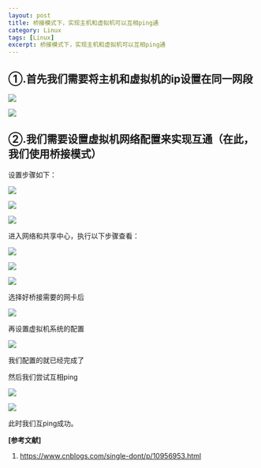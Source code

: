 ```yaml
---
layout: post
title: 桥接模式下，实现主机和虚拟机可以互相ping通
category: Linux
tags: [Linux]
excerpt: 桥接模式下，实现主机和虚拟机可以互相ping通
---
```

## ①.首先我们需要将主机和虚拟机的ip设置在同一网段 ##

![](http://www.nangongyibin.com/assets/images/lbp0.png)

![](http://www.nangongyibin.com/assets/images/lbp1.png)

## ②.我们需要设置虚拟机网络配置来实现互通（在此，我们使用桥接模式） ##

设置步骤如下：

![](http://www.nangongyibin.com/assets/images/lbp2.png)


![](http://www.nangongyibin.com/assets/images/lbp3.png)


![](http://www.nangongyibin.com/assets/images/lbp4.png)

进入网络和共享中心，执行以下步骤查看：

![](http://www.nangongyibin.com/assets/images/lbp5.png)


![](http://www.nangongyibin.com/assets/images/lbp6.png)


![](http://www.nangongyibin.com/assets/images/lbp7.png)

选择好桥接需要的网卡后


![](http://www.nangongyibin.com/assets/images/lbp8.png)

再设置虚拟机系统的配置

![](http://www.nangongyibin.com/assets/images/lbp9.png)

我们配置的就已经完成了

然后我们尝试互相ping

![](http://www.nangongyibin.com/assets/images/lbp10.png)

![](http://www.nangongyibin.com/assets/images/lbp11.png)

此时我们互ping成功。


**[参考文献]**

1. <https://www.cnblogs.com/single-dont/p/10956953.html>



